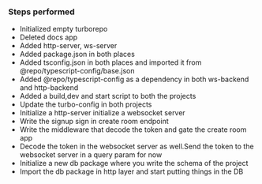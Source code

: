 ### Steps performed 

- Initialized empty turborepo
- Deleted docs app
- Added http-server, ws-server
- Added package.json in both places
- Added tsconfig.json in both places and imported it from @repo/typescript-config/base.json
- Added @repo/typescript-config as a dependency in both ws-backend and http-backend
- Added a build,dev and start script to both the projects
- Update the turbo-config in both projects
- Initialize a http-server initialize a websocket server
- Write the signup sign in create room endpoint
- Write the middleware that decode the token and gate the create room app
- Decode the token in the websocket server as well.Send the token to the websocket server in a query param for now 
- Initialize a new db package where you write the schema of the project
- Import the db package in http layer and start putting things in the DB